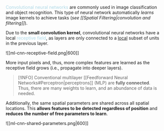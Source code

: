 <span style = "color:lightblue">Convolutional neural networks</span> are commonly used in image classification and object recognition. This type of neural network automatically *learns* image kernels to achieve tasks (*see [[Spatial Filtering|convolution and filtering]]*).

Due to the **small convolution kernel**, convolutional neural networks have a local <span style = "color:lightblue">receptive field</span>, as layers are only connected to a <u>local</u> subset of units in the previous layer.

![[ml-cnn-receptive-field.png|600]]

More input pixels and, thus, more complex features are learned as the receptive field grows (i.e., propagate into deeper layers).

> [!INFO]
> Conventional multilayer [[Feedforward Neural Networks#Perceptron|perceptrons]] (MLP) are **fully connected**. Thus, there are many weights to learn, and an abundance of data is needed.

Additionally, the same spatial parameters are shared across all spatial locations. This **allows features to be detected regardless of position** and **reduces the number of free parameters to learn**.

![[ml-cnn-shared-parameters.png|600]]

